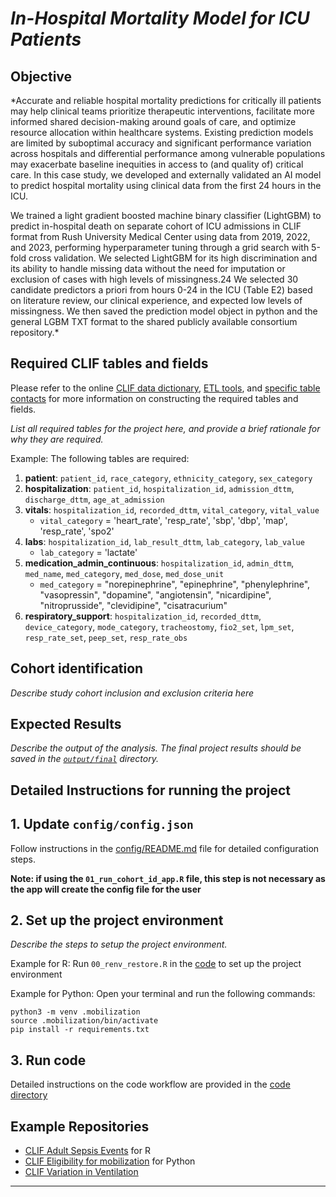 # *In-Hospital Mortality Model for ICU Patients*

## Objective

*Accurate and reliable hospital mortality predictions for critically ill patients may help clinical teams 
prioritize therapeutic interventions, facilitate more informed shared decision-making around goals of 
care, and optimize resource allocation within healthcare systems. Existing prediction models are 
limited by suboptimal accuracy and significant performance variation across hospitals and differential 
performance among vulnerable populations may exacerbate baseline inequities in access to (and 
quality of) critical care. In this case study, we developed and externally validated an AI model 
to predict hospital mortality using clinical data from the first 24 hours in the ICU.  
 
We trained a light gradient boosted machine binary classifier (LightGBM) to predict in-hospital death 
on separate cohort of ICU admissions in CLIF format from Rush University Medical Center using data 
from 2019, 2022, and 2023, performing hyperparameter tuning through a grid search with 5-fold cross 
validation. We selected LightGBM for its high discrimination and its ability to handle missing data 
without the need for imputation or exclusion of cases with high levels of missingness.24 We selected 
30 candidate predictors a priori from hours 0-24 in the ICU (Table E2) based on literature review, our 
clinical experience, and expected low levels of missingness. We then saved the prediction model 
object in python and the general LGBM TXT format to the shared publicly available consortium 
repository.*

## Required CLIF tables and fields

Please refer to the online [CLIF data dictionary](https://clif-consortium.github.io/website/data-dictionary.html), [ETL tools](https://github.com/clif-consortium/CLIF/tree/main/etl-to-clif-resources), and [specific table contacts](https://github.com/clif-consortium/CLIF?tab=readme-ov-file#relational-clif) for more information on constructing the required tables and fields. 

*List all required tables for the project here, and provide a brief rationale for why they are required.*

Example:
The following tables are required:
1. **patient**: `patient_id`, `race_category`, `ethnicity_category`, `sex_category`
2. **hospitalization**: `patient_id`, `hospitalization_id`, `admission_dttm`, `discharge_dttm`, `age_at_admission`
3. **vitals**: `hospitalization_id`, `recorded_dttm`, `vital_category`, `vital_value`
   - `vital_category` = 'heart_rate', 'resp_rate', 'sbp', 'dbp', 'map', 'resp_rate', 'spo2'
4. **labs**: `hospitalization_id`, `lab_result_dttm`, `lab_category`, `lab_value`
   - `lab_category` = 'lactate'
5. **medication_admin_continuous**: `hospitalization_id`, `admin_dttm`, `med_name`, `med_category`, `med_dose`, `med_dose_unit`
   - `med_category` = "norepinephrine", "epinephrine", "phenylephrine", "vasopressin", "dopamine", "angiotensin", "nicardipine", "nitroprusside", "clevidipine", "cisatracurium"
6. **respiratory_support**: `hospitalization_id`, `recorded_dttm`, `device_category`, `mode_category`, `tracheostomy`, `fio2_set`, `lpm_set`, `resp_rate_set`, `peep_set`, `resp_rate_obs`

## Cohort identification
*Describe study cohort inclusion and exclusion criteria here*

## Expected Results

*Describe the output of the analysis. The final project results should be saved in the [`output/final`](output/README.md) directory.*

## Detailed Instructions for running the project

## 1. Update `config/config.json`
Follow instructions in the [config/README.md](config/README.md) file for detailed configuration steps.

**Note: if using the `01_run_cohort_id_app.R` file, this step is not necessary as the app will create the config file for the user**

## 2. Set up the project environment

*Describe the steps to setup the project environment.*

Example for R:
Run `00_renv_restore.R` in the [code](code/templates/R) to set up the project environment

Example for Python:
Open your terminal and run the following commands:
```
python3 -m venv .mobilization
source .mobilization/bin/activate
pip install -r requirements.txt 
```

## 3. Run code

Detailed instructions on the code workflow are provided in the [code directory](code/README.md)

## Example Repositories
* [CLIF Adult Sepsis Events](https://github.com/08wparker/CLIF_sepsis) for R
* [CLIF Eligibility for mobilization](https://github.com/kaveriC/CLIF-eligibility-for-mobilization) for Python
* [CLIF Variation in Ventilation](https://github.com/ingra107/clif_vent_variation)
---


